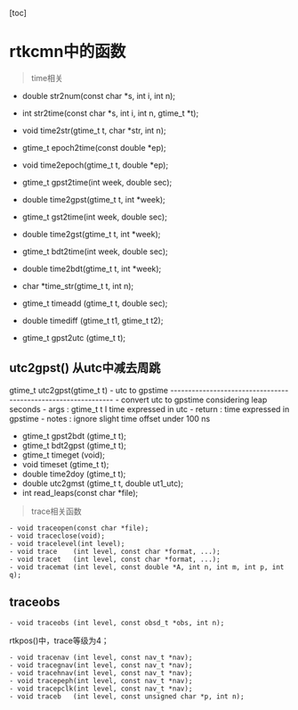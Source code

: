[toc]

# rtkcmn中的函数

> time相关

- double  str2num(const char *s, int i, int n);
- int     str2time(const char *s, int i, int n, gtime_t *t);
- void    time2str(gtime_t t, char *str, int n);
- gtime_t epoch2time(const double *ep);
- void    time2epoch(gtime_t t, double *ep);
- gtime_t gpst2time(int week, double sec);
- double  time2gpst(gtime_t t, int *week);
- gtime_t gst2time(int week, double sec);
- double  time2gst(gtime_t t, int *week);
- gtime_t bdt2time(int week, double sec);
- double  time2bdt(gtime_t t, int *week);
- char    *time_str(gtime_t t, int n);

- gtime_t timeadd  (gtime_t t, double sec);
- double  timediff (gtime_t t1, gtime_t t2);
- gtime_t gpst2utc (gtime_t t);
## utc2gpst() 从utc中减去周跳
gtime_t utc2gpst(gtime_t t) 
	- utc to gpstime --------------------------------------------------------------
	- convert utc to gpstime considering leap seconds
	- args   : gtime_t t        I   time expressed in utc
	- return : time expressed in gpstime
	- notes  : ignore slight time offset under 100 ns

- gtime_t gpst2bdt (gtime_t t);
- gtime_t bdt2gpst (gtime_t t);
- gtime_t timeget  (void);
- void    timeset  (gtime_t t);
- double  time2doy (gtime_t t);
- double  utc2gmst (gtime_t t, double ut1_utc);
- int read_leaps(const char *file);

> trace相关函数

	- void traceopen(const char *file);
	- void traceclose(void);
	- void tracelevel(int level);
	- void trace    (int level, const char *format, ...);
	- void tracet   (int level, const char *format, ...);
	- void tracemat (int level, const double *A, int n, int m, int p, int q);

## traceobs
	- void traceobs (int level, const obsd_t *obs, int n);
rtkpos()中，trace等级为4；

	- void tracenav (int level, const nav_t *nav);
	- void tracegnav(int level, const nav_t *nav);
	- void tracehnav(int level, const nav_t *nav);
	- void tracepeph(int level, const nav_t *nav);
	- void tracepclk(int level, const nav_t *nav);
	- void traceb   (int level, const unsigned char *p, int n);


